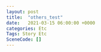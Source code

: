 ```yaml
---
layout: post
title:  "others_test"
date:   2021-03-15 06:00:00 +0000
categories: Etc
Tags: Story Etc
SceneCode: []
---
```

